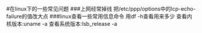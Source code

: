 #在linux下的一些常见问题
###上网经常掉线
    把/etc/ppp/options中的lcp-echo-failure的值改大点
###linux查看一些常用信息命令
    用df -h查看用来多少
    查看内核版本:uname -a
    查看系统版本:lsb_release -a
